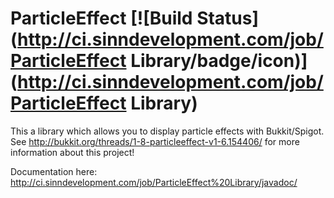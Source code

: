 ParticleEffect [![Build Status](http://ci.sinndevelopment.com/job/ParticleEffect Library/badge/icon)](http://ci.sinndevelopment.com/job/ParticleEffect Library)
==============

This a library which allows you to display particle effects with Bukkit/Spigot. See http://bukkit.org/threads/1-8-particleeffect-v1-6.154406/ for more information about this project!

Documentation here: http://ci.sinndevelopment.com/job/ParticleEffect%20Library/javadoc/

